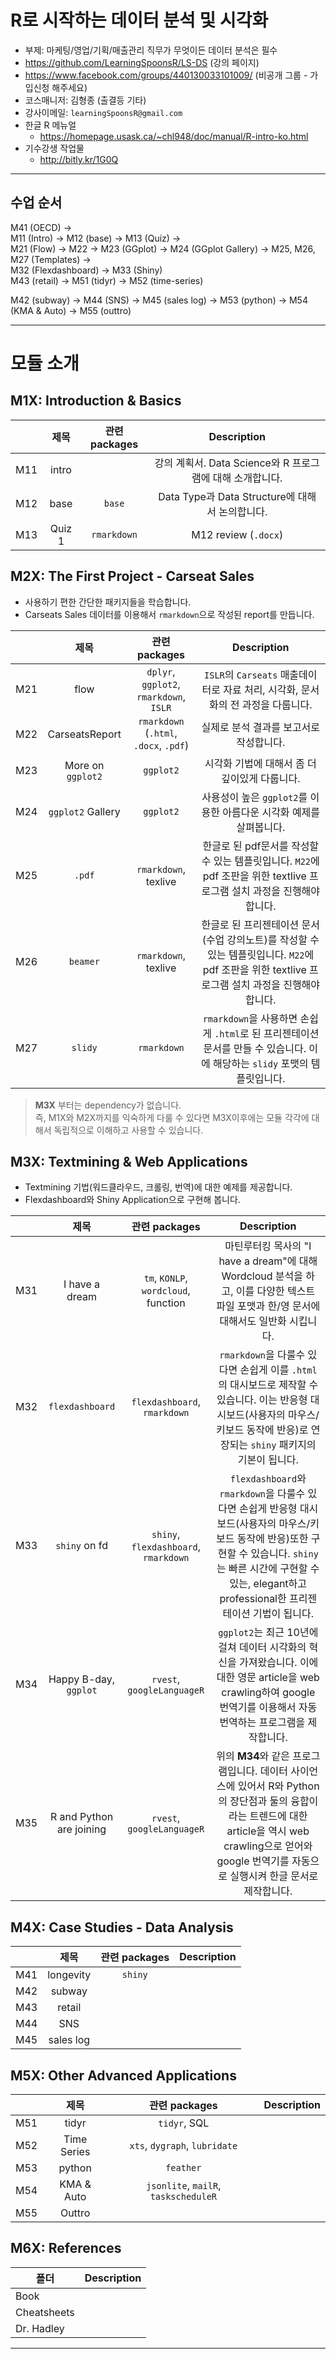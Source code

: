 # R로 시작하는 데이터 분석 및 시각화    

+ 부제: 마케팅/영업/기획/매출관리 직무가 무엇이든 데이터 분석은 필수    
+ https://github.com/LearningSpoonsR/LS-DS (강의 페이지) 
+ https://www.facebook.com/groups/440130033101009/ (비공개 그룹 - 가입신청 해주세요)
+ 코스매니저: 김형종 (출결등 기타)  
+ 강사이메일: `learningSpoonsR@gmail.com`  
+ 한글 R 메뉴얼 
  + https://homepage.usask.ca/~chl948/doc/manual/R-intro-ko.html  
+ 기수강생 작업물 
  + http://bitly.kr/1G0Q

***   

## 수업 순서  
M41 (OECD) ->  
M11 (Intro) -> M12 (base) -> M13 (Quiz) ->    
M21 (Flow) -> M22 -> M23 (GGplot) -> M24 (GGplot Gallery) -> M25, M26, M27 (Templates) ->    
M32 (Flexdashboard) -> M33 (Shiny)   
M43 (retail) -> M51 (tidyr) -> M52 (time-series)

M42 (subway) -> M44 (SNS) -> M45 (sales log) ->  M53 (python) -> M54 (KMA & Auto) -> M55 (outtro)

***  

# 모듈 소개  

## M1X: Introduction & Basics    
  
|     | 제목    | 관련 packages | Description |      
| ----|:-------:|:------:|:-----------:|    
| M11 | intro   |             | 강의 계획서. Data Science와 R 프로그램에 대해 소개합니다. |  
| M12 | base    | `base`      | Data Type과 Data Structure에 대해서 논의합니다. |  
| M13 | Quiz 1  | `rmarkdown` | M12 review (`.docx`) |  
  
## M2X: The First Project - Carseat Sales    

+ 사용하기 편한 간단한 패키지들을 학습합니다. 
+ Carseats Sales 데이터를 이용해서 `rmarkdown`으로 작성된 report를 만듭니다.

|     | 제목    | 관련 packages | Description |      
| ----|:-------:|:------:|:-----------:|    
| M21 | flow    | `dplyr`, `ggplot2`, `rmarkdown`, `ISLR` | `ISLR`의 `Carseats` 매출데이터로 자료 처리, 시각화, 문서화의 전 과정을 다룹니다. |  
| M22 | CarseatsReport | `rmarkdown` (`.html`, `.docx`, `.pdf`) | 실제로 분석 결과를 보고서로 작성합니다. |  
| M23 | More on `ggplot2` | `ggplot2` | 시각화 기법에 대해서 좀 더 깊이있게 다룹니다. |  
| M24 | `ggplot2` Gallery | `ggplot2` | 사용성이 높은 `ggplot2`를 이용한 아름다운 시각화 예제를 살펴봅니다. |
| M25 | `.pdf` | `rmarkdown`, texlive | 한글로 된 pdf문서를 작성할 수 있는 템플릿입니다. `M22`에 pdf 조판을 위한 textlive 프로그램 설치 과정을 진행해야 합니다. |
| M26 | `beamer` | `rmarkdown`, texlive | 한글로 된 프리젠테이션 문서(수업 강의노트)를 작성할 수 있는 템플릿입니다. `M22`에 pdf 조판을 위한 textlive 프로그램 설치 과정을 진행해야 합니다. |
| M27 | `slidy` | `rmarkdown` | `rmarkdown`을 사용하면 손쉽게 `.html`로 된 프리젠테이션 문서를 만들 수 있습니다. 이에 해당하는 `slidy` 포맷의 템플릿입니다. |   

> **M3X** 부터는 dependency가 없습니다.  
> 즉, M1X와 M2X까지를 익숙하게 다룰 수 있다면 M3X이후에는 모듈 각각에 대해서 독립적으로 이해하고 사용할 수 있습니다.  

## M3X: Textmining & Web Applications  

+ Textmining 기법(워드클라우드, 크롤링, 번역)에 대한 예제를 제공합니다.  
+ Flexdashboard와 Shiny Application으로 구현해 봅니다.  

|     | 제목    | 관련 packages | Description |      
| ----|:-------:|:------:|:-----------:|    
| M31 | I have a dream  | `tm`, `KONLP`, `wordcloud`, function | 마틴루터킹 목사의 "I have a dream"에 대해 Wordcloud 분석을 하고, 이를 다양한 텍스트 파일 포맷과 한/영 문서에 대해서도 일반화 시킵니다. |  
| M32 | `flexdashboard` | `flexdashboard`, `rmarkdown` | `rmarkdown`을 다룰수 있다면 손쉽게 이를 `.html`의 대시보드로 제작할 수 있습니다. 이는 반응형 대시보드(사용자의 마우스/키보드 동작에 반응)로 연장되는 `shiny` 패키지의 기본이 됩니다. |    
| M33 | `shiny` on fd | `shiny`, `flexdashboard`, `rmarkdown` | `flexdashboard`와 `rmarkdown`을 다룰수 있다면 손쉽게 반응형 대시보드(사용자의 마우스/키보드 동작에 반응)또한 구현할 수 있습니다. `shiny`는 빠른 시간에 구현할 수 있는, elegant하고 professional한 프리젠테이션 기법이 됩니다. |  
| M34 | Happy B-day, `ggplot` | `rvest`, `googleLanguageR` | `ggplot2`는 최근 10년에 걸쳐 데이터 시각화의 혁신을 가져왔습니다. 이에대한 영문 article을 web crawling하여 google 번역기를 이용해서 자동번역하는 프로그램을 제작합니다. |  
| M35 | R and Python are joining | `rvest`, `googleLanguageR` | 위의 **M34**와 같은 프로그램입니다. 데이터 사이언스에 있어서 R와 Python의 장단점과 둘의 융합이라는 트렌드에 대한 article을 역시 web crawling으로 얻어와 google 번역기를 자동으로 실행시켜 한글 문서로 제작합니다. |  

## M4X: Case Studies - Data Analysis  

|     | 제목    | 관련 packages | Description |      
| ----|:-------:|:------:|:-----------:|    
| M41 | longevity | `shiny` |  |    
| M42 | subway    |   |  |    
| M43 | retail    |   |  |  
| M44 | SNS       |   |  |  
| M45 | sales log |   |  |  

## M5X: Other Advanced Applications  

|     | 제목    | 관련 packages | Description |          
| ----|:-------:|:------:|:-----------:|        
| M51 | tidyr       | `tidyr`, SQL     |  |        
| M52 | Time Series | `xts`, `dygraph`, `lubridate` |  |      
| M53 | python      | `feather`        |  |    
| M54 | KMA & Auto  | `jsonlite`, `mailR`, `taskscheduleR`|  |  
| M55 | Outtro      |   |   |  

## M6X: References  

| 폴더 | Description |           
| ---- |:-----------:|          
| Book        |   |          
| Cheatsheets |   |        
| Dr. Hadley  |   |  

---------------------------------------------------------------------





